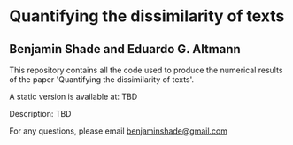 # Quantifying the dissimilarity of texts
## Benjamin Shade and Eduardo G. Altmann

This repository contains all the code used to produce the numerical results of the paper 'Quantifying the dissimilarity of texts'.

A static version is available at: TBD

Description:
TBD

For any questions, please email benjaminshade@gmail.com
